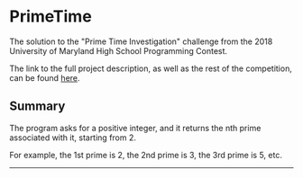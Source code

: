 # PrimeTime
The solution to the "Prime Time Investigation" challenge from the 2018 University of Maryland High School Programming Contest.


The link to the full project description, as well as the rest of the competition, can be found [here](https://github.com/JohnDickerson/umd_hspc2018/blob/87735f44f191df683ffb9947e0895ac721dcfff9/docs/2018-problem-writeup.pdf).


## Summary

The program asks for a positive integer, and it returns the nth prime associated with it, starting from 2. 

For example, the 1st prime is 2, the 2nd prime is 3, the 3rd prime is 5, etc. 

------------
